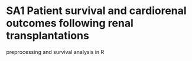 # SA1 Patient survival and cardiorenal outcomes following renal transplantations
 preprocessing and survival analysis in R
